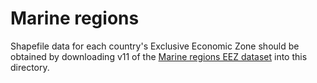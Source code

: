 # Marine regions

Shapefile data for each country's Exclusive Economic Zone should be obtained by downloading v11 of the [Marine regions EEZ dataset](https://www.marineregions.org/) into this directory.
